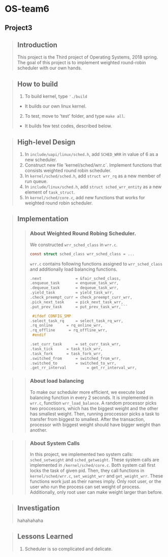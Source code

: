 OS-team6
========
Project3
--------

> ## Introduction
>  This project is the Third project of Operating Systems, 2018 spring.
> The goal of this project is to implement weighted round-robin scheduler with our own hands. 

> ## How to build
> 1. To build kernel, type `'./build`
>   * It builds our own linux kernel.
> 2. To test, move to 'test' folder, and type `make all`.
>   * It builds few test codes, described below.

> ## High-level Design
> 1. In `include/uapi/linux/sched.h`, add `SCHED_WRR` in value of 6 as a new scheduler. 
> 2. Construct new file 'kernel/sched/wrr.c`. Implement functions that consists weighted round robin scheduler.
> 3. In `kernel/sched/sched.h`, add `struct wrr_rq` as a new member of run queue.
> 4. In `include/linux/sched.h`, add `struct sched_wrr_entity` as a new element of `task_struct`.
> 5. In `kernel/sched/core.c`, add new functions that works for weighted round robin scheduler.

> ## Implementation
> > ### About Weighted Round Robing Scheduler.
> > We constructed `wrr_sched_class` in `wrr.c`.
> >
> > ```C
> > const struct sched_class wrr_sched_class = ...
> > ```
> >
> > `wrr.c` contains following functions assigned to `wrr_sched_class`
> > and additionally load balancing functions.
> > 
> >	```C
> > .next       		= &fair_sched_class,
> >	.enqueue_task       = enqueue_task_wrr,
> >	.dequeue_task       = dequeue_task_wrr,
> >	.yield_task         = yield_task_wrr,
> >	.check_preempt_curr = check_preempt_curr_wrr,
> >	.pick_next_task     = pick_next_task_wrr,
> >	.put_prev_task      = put_prev_task_wrr,```
> >	
> >	 #ifdef CONFIG_SMP
> >	.select_task_rq     = select_task_rq_wrr,
> >	.rq_online      = rq_online_wrr,
> >	.rq_offline      = rq_offline_wrr,
> >  #endif
> >
> >	.set_curr_task      = set_curr_task_wrr,
> >	.task_tick      = task_tick_wrr,
> >	.task_fork      = task_fork_wrr,
> >	.switched_from      = switched_from_wrr,
> >	.switched_to        = switched_to_wrr,
> >	.get_rr_interval         = get_rr_interval_wrr,
> > ```

> > ### About load balancing
> >  To make our scheduler more efficient, we execute load balancing function in every 2 seconds. It is implemented in `wrr.c`, function `wrr_load_balance`. A random processor picks two proccessors, which has the biggest weight and the other has smallest weight. Then, running proccessor picks a task to transfer from biggest to smallest. After the transaction, processor with biggest weight should have bigger weight than another. 

> > ### About System Calls
> > In this project, we implemented two system calls: `sched_setweight` and `sched_getweight`.
> > These system calls are implemented in `/kernel/sched/core.c`.
> > Both system call first locks the task of given pid.
> > Then, they call functions in `kernel/sched/wrr.c`, `set_weight_wrr` and `get_weight_wrr`.
> > These functions work just as their names imply.
> > Only root user, or the user who run the process can set weight of process.
> > Additionally, only root user can make weight larger than before.

> ## Investigation
> hahahahaha 

> ## Lessons Learned
> 1. Scheduler is so complicated and delicate.

